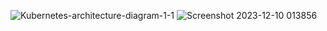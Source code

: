 ![Kubernetes-architecture-diagram-1-1](https://github.com/Abhinavcode13/Kubernetes-devops-projects/assets/126642111/937b8627-f629-4a23-a73c-b2dd138caef8)
![Screenshot 2023-12-10 013856](https://github.com/Abhinavcode13/Kubernetes-devops-projects/assets/126642111/b908aaa1-0eb8-4146-9c90-5a722933ee0f)
